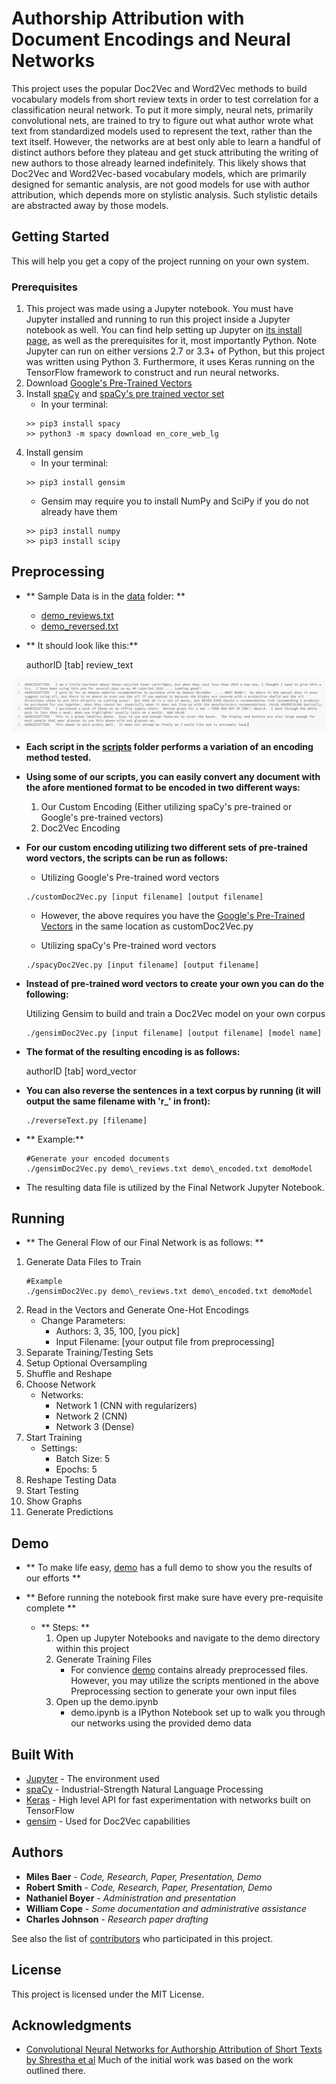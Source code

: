 # Authorship Attribution with Document Encodings and Neural Networks

This project uses the popular Doc2Vec and Word2Vec methods to build vocabulary models from short review texts in order to test correlation for a classification neural network. To put it more simply, neural nets, primarily convolutional nets, are trained to try to figure out what author wrote what text from standardized models used to represent the text, rather than the text itself. However, the networks are at best only able to learn a handful of distinct authors before they plateau and get stuck attributing the writing of new authors to those already learned indefinitely. This likely shows that Doc2Vec and Word2Vec-based vocabulary models, which are primarily designed for semantic analysis, are not good models for use with author attribution, which depends more on stylistic analysis. Such stylistic details are abstracted away by those models.

## Getting Started

This will help you get a copy of the project running on your own system.

### Prerequisites

1. This project was made using a Jupyter notebook. You must have Jupyter installed and running to run this project inside a Jupyter notebook as well. You can find help setting up Jupyter on [its install page](http://jupyter.org/install), as well as the prerequisites for it, most importantly Python. Note Jupyter can run on either versions 2.7 or 3.3+ of Python, but this project was written using Python 3.
Furthermore, it uses Keras running on the TensorFlow framework to construct and run neural networks.
2. Download [Google's Pre-Trained Vectors](https://drive.google.com/file/d/0B7XkCwpI5KDYNlNUTTlSS21pQmM/edit?usp=sharing)
3. Install [spaCy](https://spacy.io/) and [spaCy's pre trained vector set](https://spacy.io/models/en)
    * In your terminal:
    ```
    >> pip3 install spacy
    >> python3 -m spacy download en_core_web_lg
    ```
4. Install gensim
    * In your terminal:
    ```
    >> pip3 install gensim
    ```
    * Gensim may require you to install NumPy and SciPy if you do not already have them
    ```
    >> pip3 install numpy
    >> pip3 install scipy
    ```

## Preprocessing

* ** Sample Data is in the [data](data/) folder:  **
    * [demo\_reviews.txt](data/demo_reviews.txt)
    * [demo\_reversed.txt](data/demo_reversed.txt)


* ** It should look like this:**

    authorID [tab] review_text

![Example RAW Data Format](demo/format_example.PNG)

* **Each script in the [scripts](scripts/) folder performs a variation of an encoding method tested.**

* **Using some of our scripts, you can easily convert any document with the afore mentioned format to be encoded in two different ways:**

    1. Our Custom Encoding (Either utilizing spaCy's pre-trained or Google's pre-trained vectors)
    2. Doc2Vec Encoding
    
* **For our custom encoding utilizing two different sets of pre-trained word vectors, the scripts can be run as follows:**
    
    * Utilizing Google's Pre-trained word vectors
    ```
    ./customDoc2Vec.py [input filename] [output filename]
    ```
    * However, the above requires you have the [Google's Pre-Trained Vectors](https://drive.google.com/file/d/0B7XkCwpI5KDYNlNUTTlSS21pQmM/edit?usp=sharing) in the same location as customDoc2Vec.py 
    
    * Utilizing spaCy's Pre-trained word vectors
    ```
    ./spacyDoc2Vec.py [input filename] [output filename]
    ```
    
* **Instead of pre-trained word vectors to create your own you can do the following:**

    Utilizing Gensim to build and train a Doc2Vec model on your own corpus    
    ```
    ./gensimDoc2Vec.py [input filename] [output filename] [model name]
    ```
   
    
* **The format of the resulting encoding is as follows:**

    authorID [tab] word_vector

* **You can also reverse the sentences in a text corpus by running (it will output the same filename with 'r_' in front):**
    
    ```
    ./reverseText.py [filename] 
    ```
    
    
* ** Example:**

    ```
    #Generate your encoded documents
    ./gensimDoc2Vec.py demo\_reviews.txt demo\_encoded.txt demoModel
    ```

* The resulting data file is utilized by the Final Network Jupyter Notebook.

## Running

* ** The General Flow of our Final Network is as follows: **
1. Generate Data Files to Train
     ```
    #Example
    ./gensimDoc2Vec.py demo\_reviews.txt demo\_encoded.txt demoModel
    ```
2. Read in the Vectors and Generate One-Hot Encodings
   * Change Parameters:
     * Authors: 3, 35, 100, [you pick]
     * Input Filename: [your output file from preprocessing]
3. Separate Training/Testing Sets
4. Setup Optional Oversampling
5. Shuffle and Reshape
6. Choose Network
   * Networks:
     * Network 1 (CNN with regularizers)
     * Network 2 (CNN)
     * Network 3 (Dense)
7. Start Training
   * Settings:
     * Batch Size: 5
     * Epochs: 5
8. Reshape Testing Data
9. Start Testing
10. Show Graphs
11. Generate Predictions


## Demo
* ** To make life easy, [demo](demo/) has a full demo to show you the results of our efforts **
* ** Before running the notebook first make sure have every pre-requisite complete **

    * ** Steps: **
        1. Open up Jupyter Notebooks and navigate to the demo directory within this project
        2. Generate Training Files
            * For convience [demo](demo/) contains already preprocessed files. However, you may utilize the scripts mentioned in the above Preprocessing section to generate your own input files
        3. Open up the demo.ipynb
            * demo.ipynb is a IPython Notebook set up to walk you through our networks using the provided demo data


## Built With

* [Jupyter](http://jupyter.org/documentation/) - The environment used
* [spaCy](https://spacy.io/) - Industrial-Strength Natural Language Processing
* [Keras](https://keras.io/) - High level API for fast experimentation with networks built on TensorFlow
* [gensim](https://github.com/RaRe-Technologies/gensim) - Used for Doc2Vec capabilities
## Authors

* **Miles Baer** - *Code, Research, Paper, Presentation, Demo*
* **Robert Smith** - *Code, Research, Paper, Presentation, Demo*
* **Nathaniel Boyer** - *Administration and presentation*
* **William Cope** - *Some documentation and administrative assistance*
* **Charles Johnson** - *Research paper drafting*

See also the list of [contributors](https://github.com/CSCI4850/S18-team0-project/contributors) who participated in this project.

## License

This project is licensed under the MIT License.

## Acknowledgments

* [Convolutional Neural Networks for Authorship Attribution of Short Texts by Shrestha et al](http://www.aclweb.org/anthology/E17-2106) Much of the initial work was based on the work outlined there.
